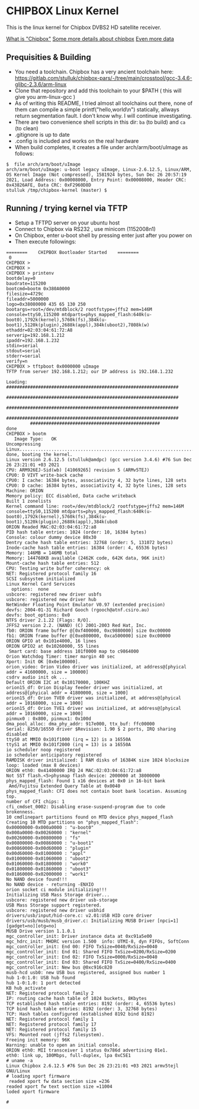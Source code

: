 # CHIPBOX Linux Kernel

This is the linux kernel for Chipbox DVBS2 HD satellite receiver.

[What is "Chipbox"](https://www.drejo.com/blog/chipbox/)
[Some more details about chipbox](https://gitlab.com/stulluk/chipbox-pars)
[Even more data](https://www.drejo.com/blog/chipbox/)


## Prequisities & Building


- You need a toolchain. Chipbox has a very ancient toolchain here:
https://gitlab.com/stulluk/chipbox-pars/-/tree/main/crosstool/gcc-3.4.6-glibc-2.3.6/arm-linux
- Clone that repository and add this toolchain to your $PATH ( this will give you arm-linux-gcc )
- As of writing this README, I tried almost all toolchains out there, none of them can 
compile a simple printf("hello,world\n") statically, allways return segmentation fault. I don't know why. I will continue investigating.
- There are two convenience shell scripts in this dir: ```ba``` (to build) and ```ca``` (to clean)
- .gitignore is up to date
- .config is included and works on the real hardware
- When build completes, it creates a file under arch/arm/boot/uImage as follows:
```
$  file arch/arm/boot/uImage
arch/arm/boot/uImage: u-boot legacy uImage, Linux-2.6.12.5, Linux/ARM, OS Kernel Image (Not compressed), 1581924 bytes, Sun Dec 26 20:57:19 2021, Load Address: 0x00008000, Entry Point: 0x00008000, Header CRC: 0x43826AFE, Data CRC: 0xF2960D8D
stulluk /tmp/chipbox-kernel (master) $
```

## Running / trying kernel via TFTP

- Setup a TFTPD server on your ubuntu host
- Connect to Chipbox via RS232 , use minicom (1152008n1)
- On Chipbox, enter u-boot shell by pressing enter just after you power on
- Then execute followings:
```
========    CHIPBOX Bootloader Started    ========
 0
CHIPBOX > 
CHIPBOX > 
CHIPBOX > printenv
bootdelay=0
baudrate=115200
bootcmd=bootm 0x380A0000
filesize=4729c
fileaddr=5000000
logo=0x38080000 435 65 130 250
bootargs=root=/dev/mtdblock/2 rootfstype=jffs2 mem=146M console=ttyS0,115200 mtdparts=phys_mapped_flash:640k(u-boot0),1792k(kernel),5760k(fs),384k(u-boot1),5120k(plugin),2688k(appl),384k(uboot2),7808k(w)
ethaddr=02:03:04:61:72:A8
serverip=192.168.1.212
ipaddr=192.168.1.232
stdin=serial
stdout=serial
stderr=serial
verify=n
CHIPBOX > tftpboot 0x0000000 uImage
TFTP from server 192.168.1.212; our IP address is 192.168.1.232

Loading: #################################################################
         #################################################################
         #################################################################
         #################################################################
         #################################################
done
CHIPBOX > bootm
   Image Type:   OK
Uncompressing Linux.................................................................................................... done, booting the kernel.
Linux version 2.6.12.5 (stulluk@amdpc) (gcc version 3.4.6) #76 Sun Dec 26 23:21:01 +03 2021
CPU: ARM926EJ-Sid(wb) [41069265] revision 5 (ARMv5TEJ)
CPU0: D VIVT write-back cache
CPU0: I cache: 16384 bytes, associativity 4, 32 byte lines, 128 sets
CPU0: D cache: 16384 bytes, associativity 4, 32 byte lines, 128 sets
Machine: ORION
Memory policy: ECC disabled, Data cache writeback
Built 1 zonelists
Kernel command line: root=/dev/mtdblock/2 rootfstype=jffs2 mem=146M console=ttyS0,115200 mtdparts=phys_mapped_flash:640k(u-boot0),1792k(kernel),5760k(fs),384k(u-boot1),5120k(plugin),2688k(appl),384k(ubo8
ORION Readed MAC:02:03:04:61:72:a8
PID hash table entries: 1024 (order: 10, 16384 bytes)
Console: colour dummy device 80x30
Dentry cache hash table entries: 32768 (order: 5, 131072 bytes)
Inode-cache hash table entries: 16384 (order: 4, 65536 bytes)
Memory: 146MB = 146MB total
Memory: 144768KB available (2462K code, 642K data, 96K init)
Mount-cache hash table entries: 512
CPU: Testing write buffer coherency: ok
NET: Registered protocol family 16
SCSI subsystem initialized
Linux Kernel Card Services
  options:  none
usbcore: registered new driver usbfs
usbcore: registered new driver hub
NetWinder Floating Point Emulator V0.97 (extended precision)
devfs: 2004-01-31 Richard Gooch (rgooch@atnf.csiro.au)
devfs: boot_options: 0x0
NTFS driver 2.1.22 [Flags: R/O].
JFFS2 version 2.2. (NAND) (C) 2001-2003 Red Hat, Inc.
fb0: ORION frame buffer @[0xf400000, 0xc9880000] size 0xc00000
fb1: ORION frame buffer @[0xe800000, 0xca500000] size 0xc00000
ORION GPIO at 0x101e4000, 16 lines
ORION GPIO2 at 0x10260000, 55 lines
 Smart card: base address 101f0000 map to c9864000
Orion Watchdog Timer: timer margin 40 sec
Xport: Init OK [0x0e100000]. 
orion_video: Orion Video driver was initialized, at address@[phyical addr = 41600000, size = 100000] 
csdrv audio init ok ...
Default ORION I2C at 0x10170000, 100KHZ
orion15_df: Orion Display feeder driver was initialized, at address@[phyical addr = 41800000, size = 1000] 
orion15_df: Orion TVE0 driver was initialized, at address@[phyical addr = 10168000, size = 1000] 
orion15_df: Orion TVE1 driver was initialized, at address@[phyical addr = 10160000, size = 1000] 
pinmux0 : 0x800, pinmux1: 0x100d
dma_pool_alloc: dma_phy_addr: 917e000, ttx_buf: ffc00000
Serial: 8250/16550 driver $Revision: 1.90 $ 2 ports, IRQ sharing disabled
ttyS0 at MMIO 0x101f1000 (irq = 12) is a 16550A
ttyS1 at MMIO 0x101f2000 (irq = 13) is a 16550A
io scheduler noop registered
io scheduler anticipatory registered
RAMDISK driver initialized: 1 RAM disks of 16384K size 1024 blocksize
loop: loaded (max 8 devices)
ORION eth0: 0x41400000 IRQ 24 MAC:02:03:04:61:72:a8
Not SST flash.<5>physmap flash device: 2000000 at 38000000
phys_mapped_flash: Found 1 x16 devices at 0x0 in 16-bit bank
 Amd/Fujitsu Extended Query Table at 0x0040
phys_mapped_flash: CFI does not contain boot bank location. Assuming top.
number of CFI chips: 1
cfi_cmdset_0002: Disabling erase-suspend-program due to code brokenness.
10 cmdlinepart partitions found on MTD device phys_mapped_flash
Creating 10 MTD partitions on "phys_mapped_flash":
0x00000000-0x000a0000 : "u-boot0"
0x000a0000-0x00260000 : "kernel"
0x00260000-0x00800000 : "fs"
0x00800000-0x00860000 : "u-boot1"
0x00860000-0x00d60000 : "plugin"
0x00d60000-0x01000000 : "appl"
0x01000000-0x01060000 : "uboot2"
0x01060000-0x01800000 : "work0"
0x01800000-0x01860000 : "uboot3"
0x01860000-0x02000000 : "work1"
No NAND device found!!!
No NAND device - returning -ENXIO
orion socket ci module initializing!!!
Initializing USB Mass Storage driver...
usbcore: registered new driver usb-storage
USB Mass Storage support registered.
usbcore: registered new driver usbhid
drivers/usb/input/hid-core.c: v2.01:USB HID core driver
drivers/usb/musb/musb_driver.c: Initializing MUSB Driver [npci=1][gadget=no][otg=no]
MUSB Drive version 1.1.0.1
mgc_controller_init: Driver instance data at 0xc91a5e00
mgc_hdrc_init: MHDRC version 1.500  info: UTMI-8, dyn FIFOs, SoftConn
mgc_controller_init: End 00: FIFO TxSize=0040/RxSize=0040
mgc_controller_init: End 01: Shared FIFO TxSize=0200/RxSize=0200
mgc_controller_init: End 02: FIFO TxSize=0000/RxSize=0040
mgc_controller_init: End 03: Shared FIFO TxSize=0400/RxSize=0400
mgc_controller_init: New bus @0xc916c820
musb-hcd usb0: new USB bus registered, assigned bus number 1
hub 1-0:1.0: USB hub found
hub 1-0:1.0: 1 port detected
KB hub_activate
NET: Registered protocol family 2
IP: routing cache hash table of 1024 buckets, 8Kbytes
TCP established hash table entries: 8192 (order: 4, 65536 bytes)
TCP bind hash table entries: 8192 (order: 3, 32768 bytes)
TCP: Hash tables configured (established 8192 bind 8192)
NET: Registered protocol family 1
NET: Registered protocol family 17
NET: Registered protocol family 15
VFS: Mounted root (jffs2 filesystem).
Freeing init memory: 96K
Warning: unable to open an initial console.
ORION eth0: MII transceiver 1 status 0x786d advertising 01e1.
eth0: link up, 100Mbps, full-duplex, lpa 0xC5E1
# uname -a
Linux Chipbox 2.6.12.5 #76 Sun Dec 26 23:21:01 +03 2021 armv5tejl GNU/Linux
# loading xport firmware
 readed xport fw data section size =236
readed xport fw text section size =11004
loded xport firmware

# 
```
